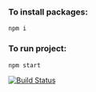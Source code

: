 ### To install packages:
    npm i

### To run project:

    npm start

[![Build Status](https://travis-ci.org/yaroslavputria/intern-test-project.svg?branch=master)](https://travis-ci.org/yaroslavputria/intern-test-project)
